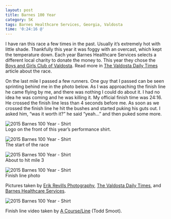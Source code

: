 ```yaml
---
layout: post
title: Barnes 100 Year
category: 5K
tags: Barnes Healthcare Services, Georgia, Valdosta
time: '0:24:16 @'
---
```

I have ran this race a few times in the past. Usually it’s extremely hot with little shade. Thankfully this year it was foggy with an overcast, which kept the temperature down. Each year Barnes Healthcare Services selects a different local charity to donate the money to. This year they chose the [Boys and Girls Club of Valdosta](http://www.bgcvaldosta.org/). Read more in [The Valdosta Daily Times](http://www.valdostadailytimes.com/sports/barnes-k-gives-back-to-the-local-community/article_5b1ae176-2db4-11e5-8c12-e3558abbd7e5.html) article about the race.

On the last mile I passed a few runners. One guy that I passed can be seen sprinting behind me in the photo below. As I was approaching the finish line he came flying by me, and there was nothing I could do about it. I had no idea he was coming and he was killing it. My official finish time was 24:16. He crossed the finish line less than 4 seconds before me. As soon as we crossed the finish line he hit the bushes and started puking his guts out. I asked him, “was it worth it?” he said “yeah…” and then puked some more.

![2015 Barnes 100 Year - Shirt]({{site.url}}/files/2015-07-21-barnes-100-year-shirt.jpg)<br>Logo on the front of this year’s performance shirt.

![2015 Barnes 100 Year - Shirt]({{site.url}}/files/2015-07-21-barnes-100-start.jpg)<br>The start of the race

![2015 Barnes 100 Year - Shirt]({{site.url}}/files/2015-07-21-barnes-100-year-racing.jpg)<br>About to hit mile 3

![2015 Barnes 100 Year - Shirt]({{site.url}}/files/2015-07-21-barnes-100-year-finish.jpg)<br>Finish line photo

Pictures taken by [Erik Revills Photography](http://erikrevillsphotography.pixieset.com/toddsmootbarnes100year5k/), [The Valdosta Daily Times](http://photos.valdostadailytimes.com/Sports/Seventh-annual-Barnes-5k/), and [Barnes Healthcare Services](https://www.flickr.com/photos/barneshc/sets/72157656147747822/).

![2015 Barnes 100 Year - Shirt]({{site.url}}/files/2015-07-21-barnes-100-year-runkeeper.png)

Finish line video taken by [A Course/Line](https://www.facebook.com/todd.smoot.79) (Todd Smoot).